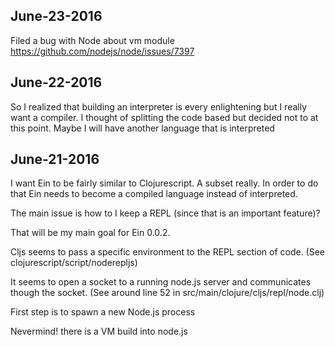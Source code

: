 June-23-2016
---
Filed a bug with Node about vm module
https://github.com/nodejs/node/issues/7397

June-22-2016
---
So I realized that building an interpreter is every enlightening but I really want a compiler.
I thought of splitting the code based but decided not to at this point.
Maybe I will have another language that is interpreted



June-21-2016
---
I want Ein to be fairly similar to Clojurescript.
A subset really.
In order to do that Ein needs to become a compiled language instead of interpreted.

The main issue is how to I keep a REPL (since that is an important feature)?

That will be my main goal for Ein 0.0.2.

Cljs seems to pass a specific environment to the REPL section of code.
(See clojurescript/script/noderepljs)

It seems to open a socket to a running node.js server and communicates though the socket.
(See around line 52 in src/main/clojure/cljs/repl/node.clj)

First step is to spawn a new Node.js process

Nevermind! there is a VM build into node.js
